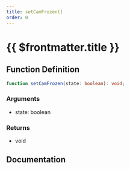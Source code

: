 ```yaml
---
title: setCamFrozen()
order: 0
---
```


# {{ $frontmatter.title }}

<!--@include: ./setCamFrozen_partial_header.md-->

## Function Definition

```ts
function setCamFrozen(state: boolean): void;
```

### Arguments

* state: boolean

### Returns

* void

## Documentation

<!--@include: ./setCamFrozen_partial_footer.md-->
